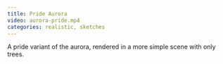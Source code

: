 ```yaml
---
title: Pride Aurora
video: aurora-pride.mp4
categories: realistic, sketches
---
```

A pride variant of the aurora, rendered in a more simple scene with only trees. 
